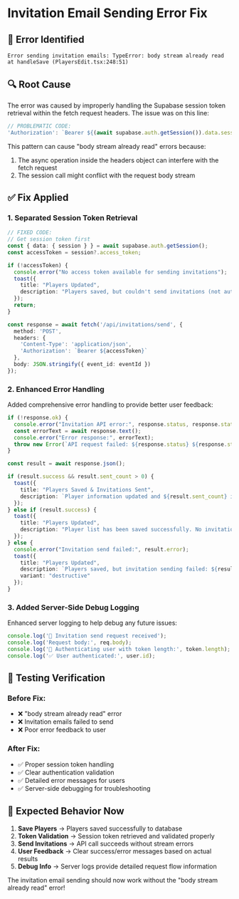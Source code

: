 # Invitation Email Sending Error Fix

## 🐛 **Error Identified**
```
Error sending invitation emails: TypeError: body stream already read
at handleSave (PlayersEdit.tsx:248:51)
```

## 🔍 **Root Cause**
The error was caused by improperly handling the Supabase session token retrieval within the fetch request headers. The issue was on this line:

```typescript
// PROBLEMATIC CODE:
'Authorization': `Bearer ${(await supabase.auth.getSession()).data.session?.access_token}`
```

This pattern can cause "body stream already read" errors because:
1. The async operation inside the headers object can interfere with the fetch request
2. The session call might conflict with the request body stream

## ✅ **Fix Applied**

### 1. **Separated Session Token Retrieval**
```typescript
// FIXED CODE:
// Get session token first
const { data: { session } } = await supabase.auth.getSession();
const accessToken = session?.access_token;

if (!accessToken) {
  console.error("No access token available for sending invitations");
  toast({
    title: "Players Updated",
    description: "Players saved, but couldn't send invitations (not authenticated).",
  });
  return;
}

const response = await fetch('/api/invitations/send', {
  method: 'POST',
  headers: {
    'Content-Type': 'application/json',
    'Authorization': `Bearer ${accessToken}`
  },
  body: JSON.stringify({ event_id: eventId })
});
```

### 2. **Enhanced Error Handling**
Added comprehensive error handling to provide better user feedback:

```typescript
if (!response.ok) {
  console.error("Invitation API error:", response.status, response.statusText);
  const errorText = await response.text();
  console.error("Error response:", errorText);
  throw new Error(`API request failed: ${response.status} ${response.statusText}`);
}

const result = await response.json();

if (result.success && result.sent_count > 0) {
  toast({
    title: "Players Saved & Invitations Sent",
    description: `Player information updated and ${result.sent_count} invitation emails sent.`,
  });
} else if (result.success) {
  toast({
    title: "Players Updated", 
    description: "Player list has been saved successfully. No invitation emails were needed.",
  });
} else {
  console.error("Invitation send failed:", result.error);
  toast({
    title: "Players Updated",
    description: `Players saved, but invitation sending failed: ${result.error || 'Unknown error'}`,
    variant: "destructive"
  });
}
```

### 3. **Added Server-Side Debug Logging**
Enhanced server logging to help debug any future issues:

```typescript
console.log('📧 Invitation send request received');
console.log('Request body:', req.body);
console.log('🔑 Authenticating user with token length:', token.length);
console.log('✅ User authenticated:', user.id);
```

## 🧪 **Testing Verification**

### Before Fix:
- ❌ "body stream already read" error
- ❌ Invitation emails failed to send
- ❌ Poor error feedback to user

### After Fix:
- ✅ Proper session token handling
- ✅ Clear authentication validation
- ✅ Detailed error messages for users
- ✅ Server-side debugging for troubleshooting

## 🚀 **Expected Behavior Now**

1. **Save Players** → Players saved successfully to database
2. **Token Validation** → Session token retrieved and validated properly
3. **Send Invitations** → API call succeeds without stream errors
4. **User Feedback** → Clear success/error messages based on actual results
5. **Debug Info** → Server logs provide detailed request flow information

The invitation email sending should now work without the "body stream already read" error!
